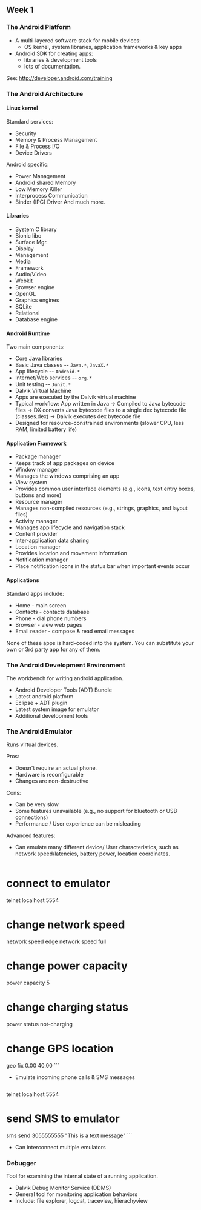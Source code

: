 ## Week 1

### The Android Platform
* A multi-layered software stack for mobile devices:
  * OS kernel, system libraries, application frameworks & key apps
* Android SDK for creating apps:
  * libraries & development tools
  * lots of documentation.

See: http://developer.android.com/training

### The Android Architecture
#### Linux kernel
Standard services:
* Security
* Memory & Process Management
* File & Process I/O
* Device Drivers

Android specific:
* Power Management
* Android shared Memory
* Low Memory Killer
* Interprocess Communication
* Binder (IPC) Driver
And much more.

#### Libraries
- System C library
 - Bionic libc
- Surface Mgr.
 - Display
 - Management
- Media
- Framework
 - Audio/Video
- Webkit
 - Browser engine
- OpenGL
 - Graphics engines
- SQLite
 - Relational
 - Database engine

#### Android Runtime
Two main components:
- Core Java libraries
 - Basic Java classes -- ```Java.*```, ```JavaX.*```
 - App lifecycle -- ```Android.*```
 - Internet/Web services -- ```org.*```
 - Unit testing -- ```Junit.*```
- Dalvik Virtual Machine
 - Apps are executed by the Dalvik virtual machine
 - Typical workflow: App written in Java -> Compiled to Java bytecode files -> DX converts Java bytecode files to a single dex bytecode file (classes.dex) -> Dalvik executes dex bytecode file
 - Designed for resource-constrained environments (slower CPU, less RAM, limited battery life)

#### Application Framework
- Package manager
 - Keeps track of app packages on device
- Window manager
 - Manages the windows comprising an app
- View system
 - Provides common user interface elements (e.g., icons, text entry boxes, buttons and more)
- Resource manager
 - Manages non-compiled resources (e.g., strings, graphics, and layout files)
- Activity manager
 - Manages app lifecycle and navigation stack
- Content provider
 - Inter-application data sharing
- Location manager
 - Provides location and movement information
- Notification manager
 - Place notification icons in the status bar when important events occur

#### Applications
Standard apps include:
- Home - main screen
- Contacts - contacts database
- Phone - dial phone numbers
- Browser - view web pages
- Email reader - compose & read email messages

None of these apps is hard-coded into the system. You can substitute your own or 3rd party app for any of them.

### The Android Development Environment
The workbench for writing android application.
- Android Developer Tools (ADT) Bundle
 - Latest android platform
 - Eclipse + ADT plugin
 - Latest system image for emulator
 - Additional development tools

### The Android Emulator
Runs virtual devices.

Pros:
- Doesn't require an actual phone.
- Hardware is reconfigurable
- Changes are non-destructive

Cons:
- Can be very slow
- Some features unavailable (e.g., no support for bluetooth or USB connections)
- Performance / User experience can be misleading

Advanced features:
- Can emulate many different device/ User characteristics, such as network speed/latencies, battery power, location coordinates.
    ```
# connect to emulator
telnet localhost 5554
# change network speed
network speed edge
network speed full
# change power capacity
power capacity 5
# change charging status
power status not-charging
# change GPS location
geo fix 0.00 40.00
    ```
- Emulate incoming phone calls & SMS messages
    ```
telnet localhost 5554
# send SMS to emulator
sms send 3055555555 "This is a text message"
    ```
- Can interconnect multiple emulators

### Debugger
Tool for examining the internal state of a running application.
- Dalvik Debug Monitor Service (DDMS)
 - General tool for monitoring application behaviors
 - Include: file explorer, logcat, traceview, hierachyview

